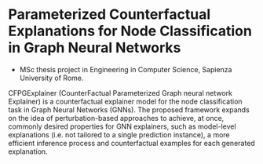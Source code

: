 # Parameterized Counterfactual Explanations for Node Classification in Graph Neural Networks
- MSc thesis project in Engineering in Computer Science, Sapienza University of Rome.

CFPGExplainer (CounterFactual Parameterized Graph neural network Explainer) is a counterfactual explainer model for the node classification task in Graph Neural Networks (GNNs). The proposed framework expands on the idea of perturbation-based approaches to achieve, at once, commonly desired properties for GNN explainers, such as model-level explanations (i.e. not tailored to a single prediction instance), a more efficient inference process and counterfactual examples for each generated explanation.
